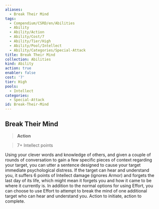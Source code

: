 ```yaml
---
aliases:
  - Break Their Mind
tags:
  - Compendium/CSRD/en/Abilities
  - Ability
  - Ability/Action
  - Ability/Cost/7
  - Ability/Tier/High
  - Ability/Pool/Intellect
  - Ability/Categories/Special-Attack
title: Break Their Mind
collection: Abilities
kind: Ability
action: true
enabler: false
cost: '7'
tier: High
pools:
  - Intellect
categories:
  - Special-Attack
id: Break-Their-Mind
---
```

## Break Their Mind    
>**Action**    
>7+ Intellect points  
    
Using your clever words and knowledge of others, and given a couple of rounds of conversation to gain a few specific pieces of context regarding your target, you can utter a sentence designed to cause your target immediate psychological distress. If the target can hear and understand you, it suffers 6 points of Intellect damage (ignores Armor) and forgets the last day of its life, which might mean it forgets you and how it came to be where it currently is. In addition to the normal options for using Effort, you can choose to use Effort to attempt to break the mind of one additional target who can hear and understand you. Action to initiate, action to complete.
